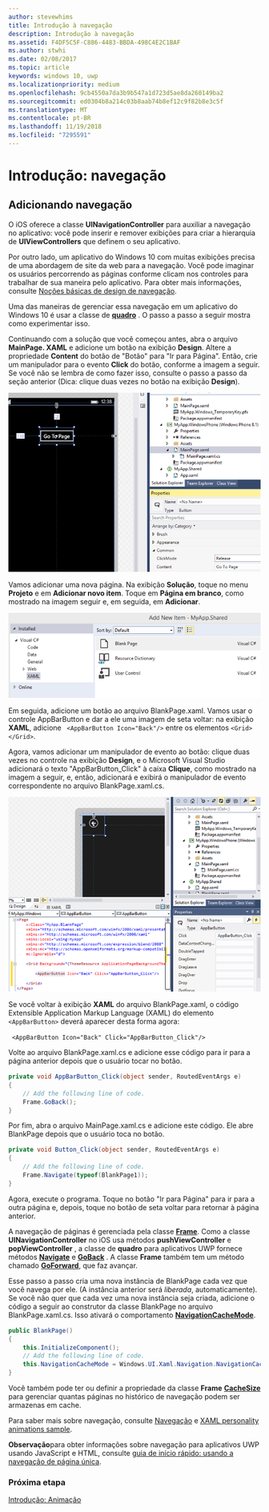 ```yaml
---
author: stevewhims
title: Introdução à navegação
description: Introdução à navegação
ms.assetid: F4DF5C5F-C886-4483-BBDA-498C4E2C1BAF
ms.author: stwhi
ms.date: 02/08/2017
ms.topic: article
keywords: windows 10, uwp
ms.localizationpriority: medium
ms.openlocfilehash: 9cb4550a7da3b9b547a1d723d5ae8da260149ba2
ms.sourcegitcommit: ed0304b8a214c03b8aab74b8ef12c9f82b8e3c5f
ms.translationtype: MT
ms.contentlocale: pt-BR
ms.lasthandoff: 11/19/2018
ms.locfileid: "7295591"
---
```

# <a name="getting-started-navigation"></a>Introdução: navegação


## <a name="adding-navigation"></a>Adicionando navegação

O iOS oferece a classe **UINavigationController** para auxiliar a navegação no aplicativo: você pode inserir e remover exibições para criar a hierarquia de **UIViewControllers** que definem o seu aplicativo.

Por outro lado, um aplicativo do Windows 10 com muitas exibições precisa de uma abordagem de site da web para a navegação. Você pode imaginar os usuários percorrendo as páginas conforme clicam nos controles para trabalhar de sua maneira pelo aplicativo. Para obter mais informações, consulte [Noções básicas de design de navegação](https://msdn.microsoft.com/library/windows/apps/dn958438).

Uma das maneiras de gerenciar essa navegação em um aplicativo do Windows 10 é usar a classe de [**quadro**](https://msdn.microsoft.com/library/windows/apps/br242682) . O passo a passo a seguir mostra como experimentar isso.

Continuando com a solução que você começou antes, abra o arquivo **MainPage. XAML** e adicione um botão na exibição **Design**. Altere a propriedade **Content** do botão de "Botão" para "Ir para Página". Então, crie um manipulador para o evento **Click** do botão, conforme a imagem a seguir. Se você não se lembra de como fazer isso, consulte o passo a passo da seção anterior (Dica: clique duas vezes no botão na exibição **Design**).

![adicionando um botão e seu evento de clique no visual studio](images/ios-to-uwp/vs-go-to-page.png)

Vamos adicionar uma nova página. Na exibição **Solução**, toque no menu **Projeto** e em **Adicionar novo item**. Toque em **Página em branco**, como mostrado na imagem seguir e, em seguida, em **Adicionar**.

![adicionando uma nova página no visual studio](images/ios-to-uwp/vs-add-new-page.png)

Em seguida, adicione um botão ao arquivo BlankPage.xaml. Vamos usar o controle AppBarButton e dar a ele uma imagem de seta voltar: na exibição **XAML**, adicione ` <AppBarButton Icon="Back"/>` entre os elementos `<Grid> </Grid>`.

Agora, vamos adicionar um manipulador de evento ao botão: clique duas vezes no controle na exibição **Design**, e o Microsoft Visual Studio adicionará o texto "AppBarButton\_Click" à caixa **Clique**, como mostrado na imagem a seguir, e, então, adicionará e exibirá o manipulador de evento correspondente no arquivo BlankPage.xaml.cs.

![adicionando um botão voltar e seu evento de clique no visual studio](images/ios-to-uwp/vs-add-back-button.png)

Se você voltar à exibição **XAML** do arquivo BlankPage.xaml, o código Extensible Application Markup Language (XAML) do elemento `<AppBarButton>` deverá aparecer desta forma agora:

` <AppBarButton Icon="Back" Click="AppBarButton_Click"/>`

Volte ao arquivo BlankPage.xaml.cs e adicione esse código para ir para a página anterior depois que o usuário tocar no botão.

```csharp
private void AppBarButton_Click(object sender, RoutedEventArgs e)
{
    // Add the following line of code.    
    Frame.GoBack();
}
```

Por fim, abra o arquivo MainPage.xaml.cs e adicione este código. Ele abre BlankPage depois que o usuário toca no botão.

```csharp
private void Button_Click(object sender, RoutedEventArgs e)
{
    // Add the following line of code.
    Frame.Navigate(typeof(BlankPage1));
}
```

Agora, execute o programa. Toque no botão "Ir para Página" para ir para a outra página e, depois, toque no botão de seta voltar para retornar à página anterior.

A navegação de páginas é gerenciada pela classe [**Frame**](https://msdn.microsoft.com/library/windows/apps/br242682). Como a classe **UINavigationController** no iOS usa métodos **pushViewController** e **popViewController** , a classe de **quadro** para aplicativos UWP fornece métodos [**Navigate**](https://msdn.microsoft.com/library/windows/apps/br242694) e [**GoBack**](https://msdn.microsoft.com/library/windows/apps/dn996568) . A classe **Frame** também tem um método chamado [**GoForward**](https://msdn.microsoft.com/library/windows/apps/br242693), que faz avançar.

Esse passo a passo cria uma nova instância de BlankPage cada vez que você navega por ele. (A instância anterior será *liberada*, automaticamente). Se você não quer que cada vez uma nova instância seja criada, adicione o código a seguir ao construtor da classe BlankPage no arquivo BlankPage.xaml.cs. Isso ativará o comportamento [**NavigationCacheMode**](https://msdn.microsoft.com/library/windows/apps/br227506).

```csharp
public BlankPage()
{
    this.InitializeComponent();
    // Add the following line of code.
    this.NavigationCacheMode = Windows.UI.Xaml.Navigation.NavigationCacheMode.Enabled;
}
```

Você também pode ter ou definir a propriedade da classe **Frame** [**CacheSize**](https://msdn.microsoft.com/library/windows/apps/br242683) para gerenciar quantas páginas no histórico de navegação podem ser armazenas em cache.

Para saber mais sobre navegação, consulte [Navegação](https://msdn.microsoft.com/library/windows/apps/mt187344) e [XAML personality animations sample](http://go.microsoft.com/fwlink/p/?LinkID=242401).

**Observação**para obter informações sobre navegação para aplicativos UWP usando JavaScript e HTML, consulte [guia de início rápido: usando a navegação de página única](https://msdn.microsoft.com/library/windows/apps/hh452768).
 
### <a name="next-step"></a>Próxima etapa

[Introdução: Animação](getting-started-animation.md)

